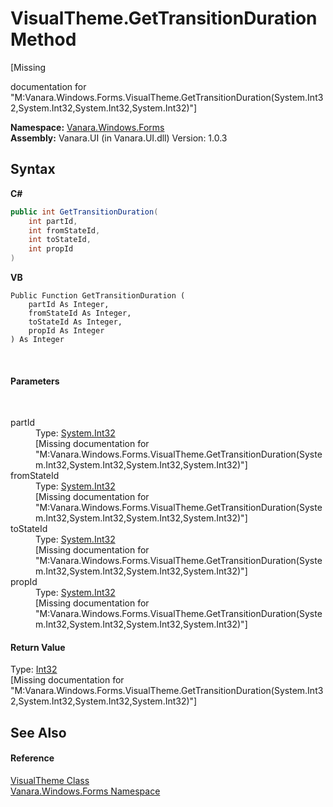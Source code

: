 # VisualTheme.GetTransitionDuration Method 
 

\[Missing <summary> documentation for "M:Vanara.Windows.Forms.VisualTheme.GetTransitionDuration(System.Int32,System.Int32,System.Int32,System.Int32)"\]

**Namespace:**&nbsp;<a href="c580cf52-4028-70db-28d0-f9b1abc03861">Vanara.Windows.Forms</a><br />**Assembly:**&nbsp;Vanara.UI (in Vanara.UI.dll) Version: 1.0.3

## Syntax

**C#**<br />
``` C#
public int GetTransitionDuration(
	int partId,
	int fromStateId,
	int toStateId,
	int propId
)
```

**VB**<br />
``` VB
Public Function GetTransitionDuration ( 
	partId As Integer,
	fromStateId As Integer,
	toStateId As Integer,
	propId As Integer
) As Integer
```

<br />

#### Parameters
&nbsp;<dl><dt>partId</dt><dd>Type: <a href="http://msdn2.microsoft.com/en-us/library/td2s409d" target="_blank">System.Int32</a><br />\[Missing <param name="partId"/> documentation for "M:Vanara.Windows.Forms.VisualTheme.GetTransitionDuration(System.Int32,System.Int32,System.Int32,System.Int32)"\]</dd><dt>fromStateId</dt><dd>Type: <a href="http://msdn2.microsoft.com/en-us/library/td2s409d" target="_blank">System.Int32</a><br />\[Missing <param name="fromStateId"/> documentation for "M:Vanara.Windows.Forms.VisualTheme.GetTransitionDuration(System.Int32,System.Int32,System.Int32,System.Int32)"\]</dd><dt>toStateId</dt><dd>Type: <a href="http://msdn2.microsoft.com/en-us/library/td2s409d" target="_blank">System.Int32</a><br />\[Missing <param name="toStateId"/> documentation for "M:Vanara.Windows.Forms.VisualTheme.GetTransitionDuration(System.Int32,System.Int32,System.Int32,System.Int32)"\]</dd><dt>propId</dt><dd>Type: <a href="http://msdn2.microsoft.com/en-us/library/td2s409d" target="_blank">System.Int32</a><br />\[Missing <param name="propId"/> documentation for "M:Vanara.Windows.Forms.VisualTheme.GetTransitionDuration(System.Int32,System.Int32,System.Int32,System.Int32)"\]</dd></dl>

#### Return Value
Type: <a href="http://msdn2.microsoft.com/en-us/library/td2s409d" target="_blank">Int32</a><br />\[Missing <returns> documentation for "M:Vanara.Windows.Forms.VisualTheme.GetTransitionDuration(System.Int32,System.Int32,System.Int32,System.Int32)"\]

## See Also


#### Reference
<a href="4efb9283-14e3-3c64-ab49-96ce157ac5b4">VisualTheme Class</a><br /><a href="c580cf52-4028-70db-28d0-f9b1abc03861">Vanara.Windows.Forms Namespace</a><br />